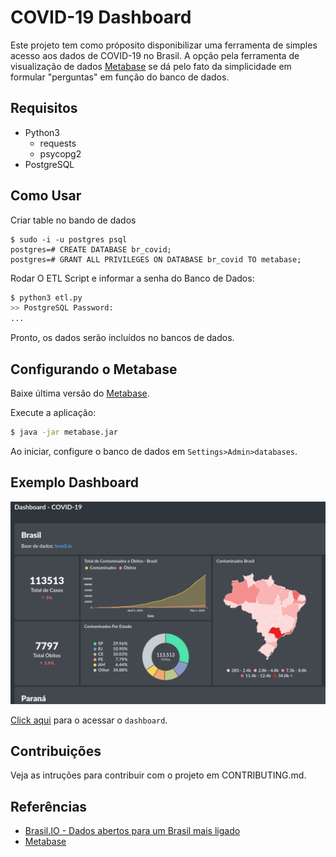 # COVID-19 Dashboard

Este projeto tem como próposito disponibilizar uma ferramenta de simples acesso aos dados de COVID-19 no Brasil. A opção pela ferramenta de visualização de dados [Metabase](https://www.metabase.com/start/) se dá pelo fato da simplicidade em formular "perguntas" em função do banco de dados.

## Requisitos
* Python3
    * requests
    * psycopg2
* PostgreSQL

## Como Usar

Criar table no bando de dados
```
$ sudo -i -u postgres psql
postgres=# CREATE DATABASE br_covid;
postgres=# GRANT ALL PRIVILEGES ON DATABASE br_covid TO metabase;
```

Rodar O ETL Script e informar a senha do Banco de Dados:
```bash
$ python3 etl.py
>> PostgreSQL Password: 
...
```
Pronto, os dados serão incluídos no bancos de dados.


## Configurando o Metabase

Baixe última versão do [Metabase](https://www.metabase.com/start/).

Execute a aplicação:

```bash
$ java -jar metabase.jar
```

Ao iniciar, configure o banco de dados em `Settings>Admin>databases`.

## Exemplo Dashboard

![](images/exemplo.png)

[Click aqui](http://45.76.59.111:3000/public/dashboard/b8d196d8-9468-4dc0-bd24-cb48b69a9dd4#theme=night) para o acessar o `dashboard`.

## Contribuições

Veja as intruções para contribuir com o projeto em CONTRIBUTING.md.


## Referências

* [Brasil.IO - Dados abertos para um Brasil mais ligado](https://github.com/turicas/brasil.io)
* [Metabase](https://www.metabase.com/start/)